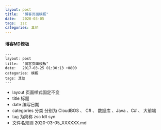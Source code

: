 ```yaml
---
layout: post
title:  "博客页面模板"
date:   2020-03-05 
tags:  zsc
categories: 其他
---
```

#### 博客MD模板
```
---
layout: post
title:  "博客页面模板"
date:   2017-03-25 01:30:13 +0800
categories: 模板
tags: 其他
---

```

* layout 页面样式固定不变
* title 标题
* date 编写日期
* categories 分类 分别为 CloudBOS 、 C# 、 数据库 、Java 、C# 、 大前端
* tag 为简称 zsc ldt syn
* 文件名规则 2020-03-05_XXXXXX.md